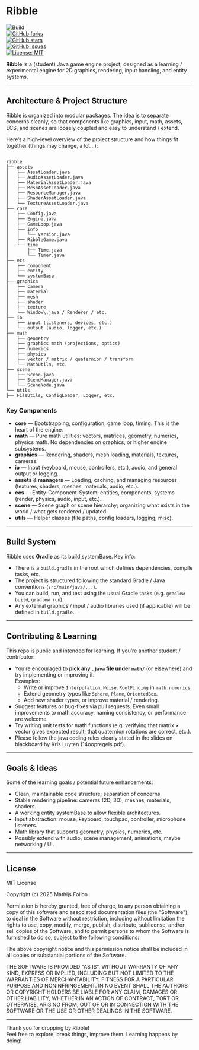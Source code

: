 # Ribble
[![Build](https://github.com/mathlon26/Ribble/actions/workflows/gradle.yml/badge.svg)](https://github.com/mathlon26/Ribble/actions/workflows/gradle.yml)\
[![GitHub forks](https://img.shields.io/github/forks/mathlon26/Ribble)](https://github.com/mathlon26/Ribble/network)\
[![GitHub stars](https://img.shields.io/github/stars/mathlon26/Ribble)](https://github.com/mathlon26/Ribble/stargazers)\
[![GitHub issues](https://img.shields.io/github/issues/mathlon26/Ribble)](https://github.com/mathlon26/Ribble/issues) \
[![License: MIT](https://img.shields.io/badge/License-MIT-yellow.svg)](https://opensource.org/licenses/MIT)


**Ribble** is a (student) Java game engine project, designed as a learning / experimental engine for 2D graphics, rendering, input handling, and entity systems.

---

## Architecture & Project Structure

Ribble is organized into modular packages. The idea is to separate concerns cleanly, so that components like graphics, input, math, assets, ECS, and scenes are loosely coupled and easy to understand / extend.

Here’s a high-level overview of the project structure and how things fit together (things may change, a lot...):

```

ribble
├── assets
│   ├── AssetLoader.java
│   ├── AudioAssetLoader.java
│   ├── MaterialAssetLoader.java
│   ├── MeshAssetLoader.java
│   ├── ResourceManager.java
│   ├── ShaderAssetLoader.java
│   └── TextureAssetLoader.java
├── core
│   ├── Config.java
│   ├── Engine.java
│   ├── GameLoop.java
│   ├── info
│   │   └── Version.java
│   ├── RibbleGame.java
│   └── time
│       ├── Time.java
│       └── Timer.java
├── ecs
│   ├── component
│   ├── entity
│   └── systemBase
├── graphics
│   ├── camera
│   ├── material
│   ├── mesh
│   ├── shader
│   ├── texture
│   └── Window\.java / Renderer / etc.
├── io
│   ├── input (listeners, devices, etc.)
│   └── output (audio, logger, etc.)
├── math
│   ├── geometry
│   ├── graphics math (projections, optics)
│   ├── numerics
│   ├── physics
│   ├── vector / matrix / quaternion / transform
│   └── MathUtils, etc.
├── scene
│   ├── Scene.java
│   ├── SceneManager.java
│   └── SceneNode.java
└── utils
├── FileUtils, ConfigLoader, Logger, etc.

```

### Key Components

- **core** — Bootstrapping, configuration, game loop, timing. This is the heart of the engine.
- **math** — Pure math utilities: vectors, matrices, geometry, numerics, physics math. No dependencies on graphics, or higher engine subsystems.
- **graphics** — Rendering, shaders, mesh loading, materials, textures, cameras.
- **io** — Input (keyboard, mouse, controllers, etc.), audio, and general output or logging.
- **assets** & **managers** — Loading, caching, and managing resources (textures, shaders, meshes, materials, audio, etc.).
- **ecs** — Entity-Component-System: entities, components, systems (render, physics, audio, input, etc.).
- **scene** — Scene graph or scene hierarchy; organizing what exists in the world / what gets rendered / updated.
- **utils** — Helper classes (file paths, config loaders, logging, misc).

---

## Build System

Ribble uses **Gradle** as its build systemBase. Key info:

- There is a `build.gradle` in the root which defines dependencies, compile tasks, etc.
- The project is structured following the standard Gradle / Java conventions (`src/main/java/...`).
- You can build, run, and test using the usual Gradle tasks (e.g. `gradlew build`, `gradlew run`).
- Any external graphics / input / audio libraries used (if applicable) will be defined in `build.gradle`.

---

## Contributing & Learning

This repo is public and intended for learning. If you’re another student / contributor:

- You’re encouraged to **pick any `.java` file under `math/`** (or elsewhere) and try implementing or improving it.  
  Examples:
  - Write or improve `Interpolation`, `Noise`, `RootFinding` in `math.numerics`.
  - Extend geometry types like `Sphere`, `Plane`, `OrientedBox`.
  - Add new shader types, or improve material / rendering.
- Suggest features or bug-fixes via pull requests. Even small improvements to math accuracy, naming consistency, or performance are welcome.
- Try writing unit tests for math functions (e.g. verifying that matrix × vector gives expected result; that quaternion rotations are correct, etc.).
- Please follow the java coding rules clearly stated in the slides on blackboard by Kris Luyten (14oopregels.pdf).

---

## Goals & Ideas

Some of the learning goals / potential future enhancements:

- Clean, maintainable code structure; separation of concerns.
- Stable rendering pipeline: cameras (2D, 3D), meshes, materials, shaders.
- A working entity systemBase to allow flexible architectures.
- Input abstraction: mouse, keyboard, touchpad, controller, microphone listeners.
- Math library that supports geometry, physics, numerics, etc.
- Possibly extend with audio, scene management, animations, maybe networking / UI.

---

## License
MIT License

Copyright (c) 2025 Mathijs Follon

Permission is hereby granted, free of charge, to any person obtaining a copy
of this software and associated documentation files (the "Software"), to deal
in the Software without restriction, including without limitation the rights
to use, copy, modify, merge, publish, distribute, sublicense, and/or sell
copies of the Software, and to permit persons to whom the Software is
furnished to do so, subject to the following conditions:

The above copyright notice and this permission notice shall be included in all
copies or substantial portions of the Software.

THE SOFTWARE IS PROVIDED "AS IS", WITHOUT WARRANTY OF ANY KIND, EXPRESS OR
IMPLIED, INCLUDING BUT NOT LIMITED TO THE WARRANTIES OF MERCHANTABILITY,
FITNESS FOR A PARTICULAR PURPOSE AND NONINFRINGEMENT. IN NO EVENT SHALL THE
AUTHORS OR COPYRIGHT HOLDERS BE LIABLE FOR ANY CLAIM, DAMAGES OR OTHER
LIABILITY, WHETHER IN AN ACTION OF CONTRACT, TORT OR OTHERWISE, ARISING FROM,
OUT OF OR IN CONNECTION WITH THE SOFTWARE OR THE USE OR OTHER DEALINGS IN THE
SOFTWARE.

---

Thank you for dropping by Ribble!  
Feel free to explore, break things, improve them. Learning happens by doing!
